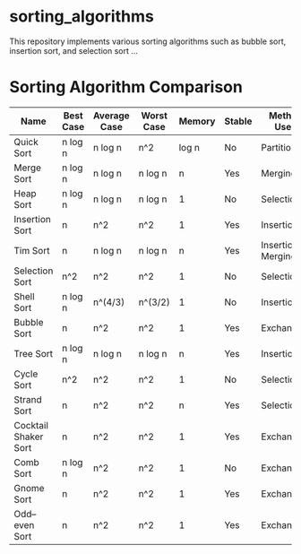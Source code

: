 # sorting_algorithms
This repository implements various sorting algorithms such as bubble sort, insertion sort, and selection sort ...
# Sorting Algorithm Comparison

| Name             | Best Case | Average Case | Worst Case | Memory | Stable | Method Used         |
|------------------|-----------|--------------|------------|--------|--------|---------------------|
| Quick Sort       | n log n   | n log n      | n^2        | log n  | No     | Partitioning        |
| Merge Sort       | n log n   | n log n      | n log n    | n      | Yes    | Merging            |
| Heap Sort        | n log n   | n log n      | n log n    | 1      | No     | Selection           |
| Insertion Sort   | n         | n^2          | n^2        | 1      | Yes    | Insertion           |
| Tim Sort         | n         | n log n      | n log n    | n      | Yes    | Insertion & Merging |
| Selection Sort   | n^2       | n^2          | n^2        | 1      | No     | Selection           |
| Shell Sort       | n log n   | n^(4/3)      | n^(3/2)    | 1      | No     | Insertion           |
| Bubble Sort      | n         | n^2          | n^2        | 1      | Yes    | Exchanging          |
| Tree Sort        | n log n   | n log n      | n log n    | n      | Yes    | Insertion           |
| Cycle Sort       | n^2       | n^2          | n^2        | 1      | No     | Selection           |
| Strand Sort      | n         | n^2          | n^2        | n      | Yes    | Selection           |
| Cocktail Shaker Sort | n   | n^2          | n^2        | 1      | Yes    | Exchanging          |
| Comb Sort        | n log n   | n^2          | n^2        | 1      | No     | Exchanging          |
| Gnome Sort       | n         | n^2          | n^2        | 1      | Yes    | Exchanging          |
| Odd–even Sort    | n         | n^2          | n^2        | 1      | Yes    | Exchanging          |
